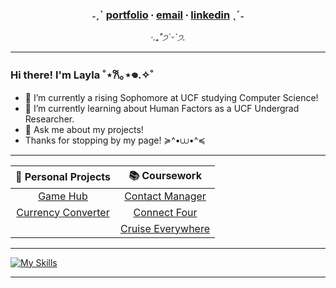

<div align="center">

###   ˗ˏˋ  [portfolio](https://github.com/cupidtiy) ∙ [email](mailto:info.laylale@gmail.com) ∙ [linkedin](https://www.linkedin.com/in/laylale) ˎˊ˗
*‧.₊˚*੭*ˊᵕˋ੭.* 

</div>

_______

<!--

A simple greeting for your viewers. Add/remove/customize to your liking.

-->

### Hi there! I'm Layla  ˚⋆𐙚｡⋆𖦹.✧˚ 

- 🔭 I’m currently a rising Sophomore at UCF studying Computer Science!
- 🌱 I’m currently learning about Human Factors as a UCF Undergrad Researcher.
- 💬 Ask me about my projects!
- Thanks for stopping by my page! ≽^•⩊•^≼

 _______

<!--

Lilly: 
This is a 2 x 5 Table for you to add direct links to projects.
The pipes below have "spaces", keep the pipes, those are table edges.
Insert new projects (and links) in the space between the pipes.

-->
| 🌟 **Personal Projects** | 📚 **Coursework** |
| :---: | :---: |
| [Game Hub](https://github.com/cupidtiy/game-hub) |  [Contact Manager](https://github.com/cupidtiy/POOSDsmall)  |
| [Currency Converter](https://github.com/cupidtiy/currency-converter) | [Connect Four](https://github.com/cupidtiy/CEN4360-mobile-software-development) |
| | [Cruise Everywhere](https://github.com/cupidtiy/Cruise-Everywhere) |


 _______

[![My Skills](https://skillicons.dev/icons?i=typescript,javascript,unity,java,py,vscode,react,vite,nodejs,c,cpp,html,css,git)](https://skillicons.dev)

_______
